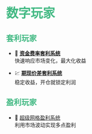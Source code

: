 # <span style="font-size: 1.2em; font-weight: bold; color: #42b983;">数字玩家</span>

## <span style="font-size: 1em; font-weight: bold; color: #42b983;">套利玩家</span>

- 🚀 **[资金费率套利系统](资金费率套利系统.md)**  
  快速响应市场变化，最大化收益

- 💹 **[期现价差套利系统](期现价差套利系统.md)**  
  稳定收益，开仓就锁定利润

## <span style="font-size: 1em; font-weight: bold; color: #42b983;">盈利玩家</span>

- 💠 [超级网格盈利系统](超级网格盈利系统.md)  
  利用市场波动实现多点盈利
